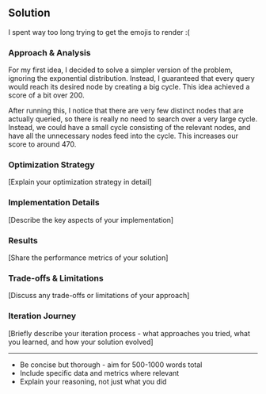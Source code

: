 
## Solution 

I spent way too long trying to get the emojis to render :(

### Approach & Analysis

For my first idea, I decided to solve a simpler version of the problem, ignoring the exponential distribution. Instead, I guaranteed that every query would reach its desired node by creating a big cycle. This idea achieved a score of a bit over 200.

After running this, I notice that there are very few distinct nodes that are actually queried, so there is really no need to search over a very large cycle. Instead, we could have a small cycle consisting of the relevant nodes, and have all the unnecessary nodes feed into the cycle. This increases our score to around 470.


### Optimization Strategy

[Explain your optimization strategy in detail]

### Implementation Details

[Describe the key aspects of your implementation]

### Results

[Share the performance metrics of your solution]

### Trade-offs & Limitations

[Discuss any trade-offs or limitations of your approach]

### Iteration Journey

[Briefly describe your iteration process - what approaches you tried, what you learned, and how your solution evolved]

---

* Be concise but thorough - aim for 500-1000 words total
* Include specific data and metrics where relevant
* Explain your reasoning, not just what you did